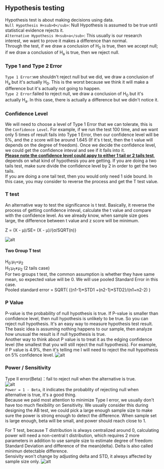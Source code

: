 ## Hypothesis testing
Hypothesis test is about making decisions using data.                  
```Null Hypothesis H<sub>0</sub>```: Null Hypothesis is assumed to be true until statistical evidence rejects it.            
```Alternative Hypothesis H<sub>a</sub>```: This usually is our research interest, we want to prove it makes a difference than normal.    
Through the test, if we draw a conclusion of H<sub>0</sub> is true, then we accept null; if we draw a conclusion of H<sub>a</sub> is true, then we reject null. 

### Type 1 and Type 2 Error
```Type 1 Error```:we shouldn't reject null but we did, we draw a conclusion of H<sub>a</sub> but it's actually H<sub>0</sub>. This is the worst because we think it will make a difference but it's actually not going to happen.                           
```Type 2 Error```:failed to reject null, we draw a conclusion of H<sub>0</sub> but it's actually H<sub>a</sub>. In this case, there is actually a difference but we didn't notice it.

### Confidence Level
We will need to choose a level of Type 1 Error that we can tolerate, this is the ```Confidence Level```. For example, if we run the test 100 time, and we want only 5 times of result fails into Type 1 Error, then our confidence level will be 5%, and the z score will be around 1.645 (If it's t test, then the t value will depends on the degree of freedom). Once we decide the confidence level, we could get the confidence inteval and see if it fails into it.      
<strong><ins>Please note the confidence level could appy to either 1 tail or 2 tails test</ins></strong>, depends on what kind of hypothesis you are getting. If you are doing a two tails test, make sure divide the confidence level by 2 in order to get the two tails.                       
If you are doing a one tail test, then you would only need 1 side bound. In this case, you may consider to reverse the process and get the T test value.
                 

### T test
An alternative way to test the significance is t test. Basically, it reverse the process of getting confidence inteval, calculate the t value and compare with the confidence level. As we already know, when sample size goes large, the difference between t value and z score will be minimum.        

Z = (X - μ)/SE= (X - μ)/{σ/SQRT(n)}                          
                                  
![alt](https://github.com/versehe/AB_Testing_Notebook/blob/master/Statistical%20Inference/02.%20Distribution/normal%20distribution.png)


#### Two Group T test
H<sub>0</sub>:μ<sub>1</sub>=μ<sub>2</sub>     
H<sub>1</sub>:μ<sub>1</sub>≠μ<sub>2</sub> (2 tails case)   
For two groups t test, the common assumption is whether they have same mean, so expected value will be 0. We will use pooled Standard Error in this case.            
Pooled standard error = SQRT( {(n1-1)*STD1 +(n2-1)*STD2}/(n1+n2-2) )


### P Value
P-value is the probability of null hypothesis is true. If P-value is smaller than confidence level, then null hypothesis is unlikely to be true. So you can reject null hypothesis. It's an easy way to measure hypothesis test result. The basic idea is assuming nothing happens to our sample, then analyze how unusual the result is if null hypothesis is true.            
Another way to think about P value is to treat it as the edging confidence level (the smallest  that you will still reject the null hypothesis). For example, if P value is 4.9%, then it's telling me I will need to reject the null hypothesis on 5% confidence level. 
![alt](https://github.com/versehe/AB_Testing_Notebook/blob/master/Statistical%20Inference/04.%20Hypothesis%20Testing//p-value.png)

### Power / Sensitivity
Type II error(Beta)：fail to reject null when the alternative is true.          
![alt](https://github.com/versehe/AB_Testing_Notebook/blob/master/Statistical%20Inference/04.%20Hypothesis%20Testing//type2error.jpg)           
```Power = 1 - Beta```, it indicates the probablity of rejecting null when alternative is true, it's a good thing.                     
Because we paid most attention to minimize Type I error, we usually don't have too much flexibility on Sensitivity. We usually consider this during designing the AB test,  we could pick a large enough sample size to make sure the power is strong enough to detect the difference. When sample set is large enough, beta will be small, and power should reach close to 1.         

For T test, because T distribution is always centralized around 0, calculating power will need a non-central t distribution, which requires 2 more parameters in addition to use sample size to estimate degree of freedom: Standard Deviation and difference of the mean(delta). Delta is also called minimun detectable difference.     
Sensivity won't change by adjusting delta and STD, it always affected by sample size only. 
![alt](https://github.com/versehe/AB_Testing_Notebook/blob/master/Statistical%20Inference/04.%20Hypothesis%20Testing//TtestPowerExample.png)  
